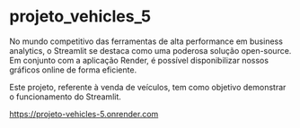 # projeto_vehicles_5

No mundo competitivo das ferramentas de alta performance em business analytics, o Streamlit se destaca como uma poderosa solução open-source. Em conjunto com a aplicação Render, é possível disponibilizar nossos gráficos online de forma eficiente.

Este projeto, referente à venda de veículos, tem como objetivo demonstrar o funcionamento do Streamlit.




https://projeto-vehicles-5.onrender.com


